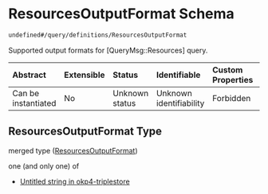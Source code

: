 # ResourcesOutputFormat Schema

```txt
undefined#/query/definitions/ResourcesOutputFormat
```

Supported output formats for \[QueryMsg::Resources] query.

| Abstract            | Extensible | Status         | Identifiable            | Custom Properties | Additional Properties | Access Restrictions | Defined In                                                                     |
| :------------------ | :--------- | :------------- | :---------------------- | :---------------- | :-------------------- | :------------------ | :----------------------------------------------------------------------------- |
| Can be instantiated | No         | Unknown status | Unknown identifiability | Forbidden         | Allowed               | none                | [okp4-triplestore.json\*](schema/okp4-triplestore.json "open original schema") |

## ResourcesOutputFormat Type

merged type ([ResourcesOutputFormat](okp4-triplestore-querymsg-definitions-resourcesoutputformat.md))

one (and only one) of

*   [Untitled string in okp4-triplestore](okp4-triplestore-querymsg-definitions-resourcesoutputformat-oneof-0.md "check type definition")

